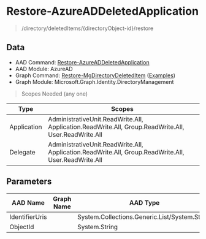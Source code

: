# Restore-AzureADDeletedApplication

> /directory/deletedItems/{directoryObject-id}/restore

## Data

+ AAD Command: [Restore-AzureADDeletedApplication](https://docs.microsoft.com/en-us/powershell/module/AzureAD/Restore-AzureADDeletedApplication)
+ AAD Module: AzureAD
+ Graph Command: [Restore-MgDirectoryDeletedItem](https://docs.microsoft.com/en-us/powershell/module/Microsoft.Graph.Identity.DirectoryManagement/Restore-MgDirectoryDeletedItem) ([Examples](https://github.com/orgs/msgraph/discussions?discussions_q=Restore-MgDirectoryDeletedItem))
+ Graph Module: Microsoft.Graph.Identity.DirectoryManagement

> Scopes Needed (any one)

|Type|Scopes|
|---|---|
|Application|AdministrativeUnit.ReadWrite.All, Application.ReadWrite.All, Group.ReadWrite.All, User.ReadWrite.All|
|Delegate|AdministrativeUnit.ReadWrite.All, Application.ReadWrite.All, Group.ReadWrite.All, User.ReadWrite.All|

## Parameters

|AAD Name|Graph Name|AAD Type|Graph Type|Infos|
|---|---|---|---|---|
|IdentifierUris||System.Collections.Generic.List/System.String|||
|ObjectId||System.String|||

